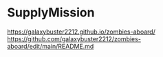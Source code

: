 # SupplyMission
https://galaxybuster2212.github.io/zombies-aboard/
https://github.com/galaxybuster2212/zombies-aboard/edit/main/README.md
